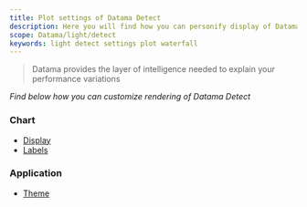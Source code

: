 ```yaml
---
title: Plot settings of Datama Detect
description: Here you will find how you can personify display of Datama detect plots
scope: Datama/light/detect
keywords: light detect settings plot waterfall
---
```


> Datama provides the layer of intelligence needed to explain your performance variations

_Find below how you can customize rendering of Datama Detect_

### Chart

- [Display]({{site.url}}/{{site.baseurl}}/extensions/datama-detect/settings/waterfall/display.html)
- [Labels]({{site.url}}/{{site.baseurl}}/extensions/datama-detect/settings/waterfall/labels.html)

### Application

- [Theme]({{site.url}}/{{site.baseurl}}/extensions/datama-detect/settings/application/theme.html)
